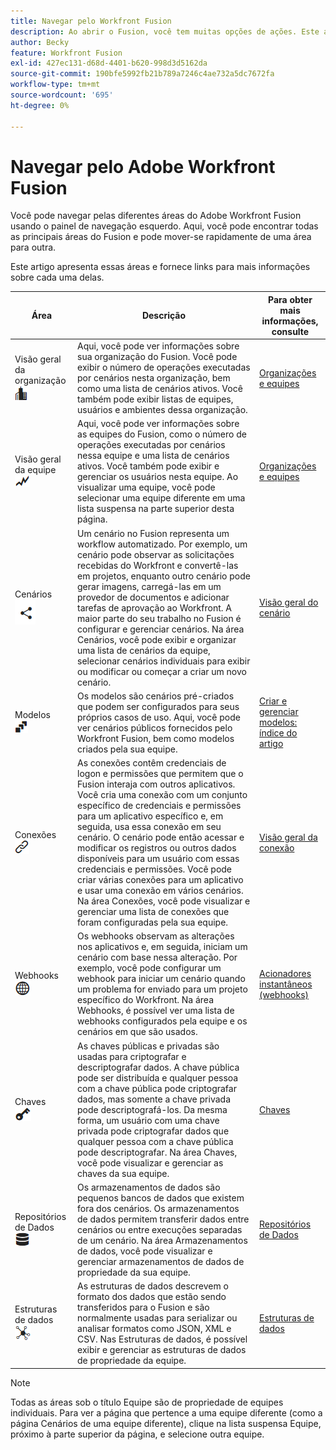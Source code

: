 ```yaml
---
title: Navegar pelo Workfront Fusion
description: Ao abrir o Fusion, você tem muitas opções de ações. Este artigo ajuda você a entender para onde ir a partir daqui.
author: Becky
feature: Workfront Fusion
exl-id: 427ec131-d68d-4401-b620-998d3d5162da
source-git-commit: 190bfe5992fb21b789a7246c4ae732a5dc7672fa
workflow-type: tm+mt
source-wordcount: '695'
ht-degree: 0%

---
```


# Navegar pelo Adobe Workfront Fusion

Você pode navegar pelas diferentes áreas do Adobe Workfront Fusion usando o painel de navegação esquerdo. Aqui, você pode encontrar todas as principais áreas do Fusion e pode mover-se rapidamente de uma área para outra.

Este artigo apresenta essas áreas e fornece links para mais informações sobre cada uma delas.

| Área | Descrição | Para obter mais informações, consulte |
|---|---|---|
| Visão geral da organização <br> ![Ícone de organização](assets/org-icon.png) | Aqui, você pode ver informações sobre sua organização do Fusion. Você pode exibir o número de operações executadas por cenários nesta organização, bem como uma lista de cenários ativos. Você também pode exibir listas de equipes, usuários e ambientes dessa organização. | [Organizações e equipes](/help/workfront-fusion/set-up-and-manage-workfront-fusion/set-up-and-manage-orgs-and-teams/set-up-orgs-teams-and-users/org-and-team-overview.md) |
| Visão geral da equipe <br> ![Ícone da equipe](assets/team-icon.png) | Aqui, você pode ver informações sobre as equipes do Fusion, como o número de operações executadas por cenários nessa equipe e uma lista de cenários ativos. Você também pode exibir e gerenciar os usuários nesta equipe. Ao visualizar uma equipe, você pode selecionar uma equipe diferente em uma lista suspensa na parte superior desta página. | [Organizações e equipes](/help/workfront-fusion/set-up-and-manage-workfront-fusion/set-up-and-manage-orgs-and-teams/set-up-orgs-teams-and-users/org-and-team-overview.md) |
| Cenários <br> ![Ícone de cenários](assets/scenarios-icon.png) | Um cenário no Fusion representa um workflow automatizado. Por exemplo, um cenário pode observar as solicitações recebidas do Workfront e convertê-las em projetos, enquanto outro cenário pode gerar imagens, carregá-las em um provedor de documentos e adicionar tarefas de aprovação ao Workfront. A maior parte do seu trabalho no Fusion é configurar e gerenciar cenários. Na área Cenários, você pode exibir e organizar uma lista de cenários da equipe, selecionar cenários individuais para exibir ou modificar ou começar a criar um novo cenário. | [Visão geral do cenário](/help/workfront-fusion/get-started-with-fusion/understand-fusion/scenario-overview.md) |
| Modelos <br> ![Ícone de modelos](assets/templates-icon.png) | Os modelos são cenários pré-criados que podem ser configurados para seus próprios casos de uso. Aqui, você pode ver cenários públicos fornecidos pelo Workfront Fusion, bem como modelos criados pela sua equipe. | [Criar e gerenciar modelos: índice do artigo](/help/workfront-fusion/create-and-manage-templates/create-manage-templates-toc.md) |
| Conexões <br> ![Ícone de Conexões](assets/connections-icon.png) | As conexões contêm credenciais de logon e permissões que permitem que o Fusion interaja com outros aplicativos. Você cria uma conexão com um conjunto específico de credenciais e permissões para um aplicativo específico e, em seguida, usa essa conexão em seu cenário. O cenário pode então acessar e modificar os registros ou outros dados disponíveis para um usuário com essas credenciais e permissões. Você pode criar várias conexões para um aplicativo e usar uma conexão em vários cenários. Na área Conexões, você pode visualizar e gerenciar uma lista de conexões que foram configuradas pela sua equipe. | [Visão geral da conexão](/help/workfront-fusion/get-started-with-fusion/understand-fusion/connection-overview.md) |
| Webhooks <br> ![Ícone de Webhooks](assets/webhooks-icon.png) | Os webhooks observam as alterações nos aplicativos e, em seguida, iniciam um cenário com base nessa alteração. Por exemplo, você pode configurar um webhook para iniciar um cenário quando um problema for enviado para um projeto específico do Workfront. Na área Webhooks, é possível ver uma lista de webhooks configurados pela equipe e os cenários em que são usados. | [Acionadores instantâneos (webhooks)](/help/workfront-fusion/references/modules/webhooks-reference.md) |
| Chaves <br> ![Ícone de chaves](assets/keys-icon.png) | As chaves públicas e privadas são usadas para criptografar e descriptografar dados. A chave pública pode ser distribuída e qualquer pessoa com a chave pública pode criptografar dados, mas somente a chave privada pode descriptografá-los. Da mesma forma, um usuário com uma chave privada pode criptografar dados que qualquer pessoa com a chave pública pode descriptografar. Na área Chaves, você pode visualizar e gerenciar as chaves da sua equipe. | [Chaves](/help/workfront-fusion/references/modules/keys.md) |
| Repositórios de Dados <br> ![Ícone de armazenamentos de dados](assets/data-store-icon.png) | Os armazenamentos de dados são pequenos bancos de dados que existem fora dos cenários. Os armazenamentos de dados permitem transferir dados entre cenários ou entre execuções separadas de um cenário. Na área Armazenamentos de dados, você pode visualizar e gerenciar armazenamentos de dados de propriedade da sua equipe. | [Repositórios de Dados](/help/workfront-fusion/create-scenarios/map-data/data-stores.md) |
| Estruturas de dados <br> ![Ícone de estruturas de dados](assets/data-structure-icon.png) | As estruturas de dados descrevem o formato dos dados que estão sendo transferidos para o Fusion e são normalmente usadas para serializar ou analisar formatos como JSON, XML e CSV. Nas Estruturas de dados, é possível exibir e gerenciar as estruturas de dados de propriedade da equipe. | [Estruturas de dados](/help/workfront-fusion/references/mapping-panel/data-types/data-structures.md) |

>[!NOTE]
>
>Todas as áreas sob o título Equipe são de propriedade de equipes individuais. Para ver a página que pertence a uma equipe diferente (como a página Cenários de uma equipe diferente), clique na lista suspensa Equipe, próximo à parte superior da página, e selecione outra equipe.
